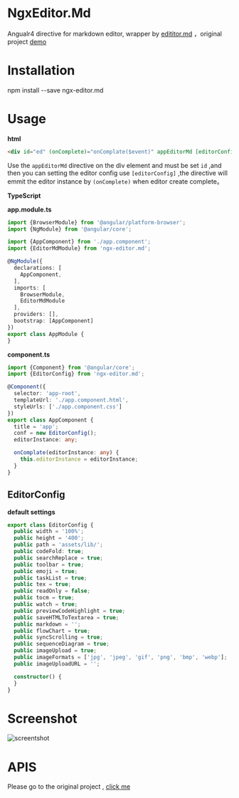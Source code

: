 # NgxEditor.Md

 Angualr4 directive for markdown editor, wrapper by [edititor.md](https://github.com/pandao/editor.md) ，original project [demo](https://pandao.github.io/editor.md/)



# Installation

npm install --save ngx-editor.md

# Usage

**html**

```html
<div id="ed" (onComplete)="onComplate($event)" appEditorMd [editorConfig]="conf"></div>
```

 Use the `appEditorMd` directive on the div element and must be set `id`  ,and then you can setting the editor config use `[editorConfig]` ,the directive will emmit the editor instance by `(onComplete)` when editor create complete。

**TypeScript**

**app.module.ts**

```typescript
import {BrowserModule} from '@angular/platform-browser';
import {NgModule} from '@angular/core';

import {AppComponent} from './app.component';
import {EditorMdModule} from 'ngx-editor.md';

@NgModule({
  declarations: [
    AppComponent,
  ],
  imports: [
    BrowserModule,
    EditorMdModule
  ],
  providers: [],
  bootstrap: [AppComponent]
})
export class AppModule {
}

```

**component.ts**

```typescript
import {Component} from '@angular/core';
import {EditorConfig} from 'ngx-editor.md';

@Component({
  selector: 'app-root',
  templateUrl: './app.component.html',
  styleUrls: ['./app.component.css']
})
export class AppComponent {
  title = 'app';
  conf = new EditorConfig();
  editorInstance: any;

  onComplate(editorInstance: any) {
    this.editorInstance = editorInstance;
  }
}

```

## EditorConfig

**default settings**

```typescript
export class EditorConfig {
  public width = '100%';
  public height = '400';
  public path = 'assets/lib/';
  public codeFold: true;
  public searchReplace = true;
  public toolbar = true;
  public emoji = true;
  public taskList = true;
  public tex = true;
  public readOnly = false;
  public tocm = true;
  public watch = true;
  public previewCodeHighlight = true;
  public saveHTMLToTextarea = true;
  public markdown = '';
  public flowChart = true;
  public syncScrolling = true;
  public sequenceDiagram = true;
  public imageUpload = true;
  public imageFormats = ['jpg', 'jpeg', 'gif', 'png', 'bmp', 'webp'];
  public imageUploadURL = '';

  constructor() {
  }
}
```

# Screenshot

![screentshot](demo.png)

# APIS

Please go to the original project , [click me](https://pandao.github.io/editor.md/examples/index.html)

